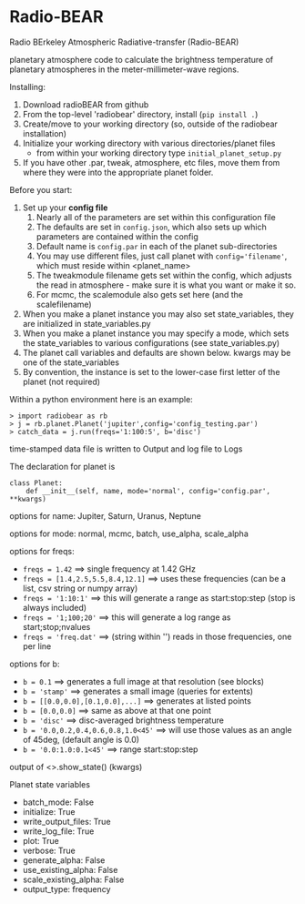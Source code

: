 Radio-BEAR
========

Radio BErkeley Atmospheric Radiative-transfer (Radio-BEAR)

planetary atmosphere code to calculate the brightness temperature of planetary
atmospheres in the meter-millimeter-wave regions.


Installing:
1. Download radioBEAR from github
2. From the top-level 'radiobear' directory, install (`pip install .`)
3. Create/move to your working directory (so, outside of the radiobear installation)
4. Initialize your working directory with various directories/planet files
      - from within your working directory type `initial_planet_setup.py`
5. If you have other .par, tweak, atmosphere, etc files, move them from where they were into the appropriate planet folder.


Before you start:
1. Set up your **config file**
    1. Nearly all of the parameters are set within this configuration file
    2. The defaults are set in `config.json`, which also sets up which parameters are contained within the config
    3. Default name is `config.par` in each of the planet sub-directories
    4. You may use different files, just call planet with `config='filename'`, which must reside within <planet_name>
    5. The tweakmodule filename gets set within the config, which adjusts the read in atmosphere - make sure it is what you want or make it so.
    6. For mcmc, the scalemodule also gets set here (and the scalefilename)
2. When you make a planet instance you may also set state_variables, they are initialized in state_variables.py
3. When you make a planet instance you may specify a mode, which sets the state_variables to various configurations (see state_variables.py)
4. The planet call variables and defaults are shown below.  kwargs may be one of the state_variables
5. By convention, the instance is set to the lower-case first letter of the planet (not required)


Within a python environment here is an example:
```
> import radiobear as rb
> j = rb.planet.Planet('jupiter',config='config_testing.par')
> catch_data = j.run(freqs='1:100:5', b='disc')
```
time-stamped data file is written to Output and log file to Logs

The declaration for planet is
```
class Planet:
    def __init__(self, name, mode='normal', config='config.par', **kwargs)
```

options for name:  Jupiter, Saturn, Uranus, Neptune

options for mode:  normal, mcmc, batch, use_alpha, scale_alpha

options for freqs:
* `freqs = 1.42`    ==> single frequency at 1.42 GHz
* `freqs = [1.4,2.5,5.5,8.4,12.1]`  ==> uses these frequencies (can be a list, csv string or numpy array)
* `freqs = '1:10:1'` ==> this will generate a range as start:stop:step (stop is always included)
* `freqs = '1;100;20'` ==> this will generate a log range as start;stop;nvalues
* `freqs = 'freq.dat'`   ==> (string within '') reads in those frequencies, one per line


options for b:
* `b = 0.1`  ==> generates a full image at that resolution (see blocks)
* `b = 'stamp'` ==> generates a small image (queries for extents)
* `b = [[0.0,0.0],[0.1,0.0],...]`  ==> generates at listed points
* `b = [0.0,0.0]` ==> same as above at that one point
* `b = 'disc'` ==> disc-averaged brightness temperature
* `b = '0.0,0.2,0.4,0.6,0.8,1.0<45'` ==> will use those values as an angle of 45deg, (default angle is 0.0)
* `b = '0.0:1.0:0.1<45'` ==> range start:stop:step<angle                                                  >

output of <>.show_state() (kwargs)

Planet state variables
*	batch_mode:  False
*	initialize:  True
*	write_output_files:  True
*	write_log_file:  True
*	plot:  True
*	verbose:  True
*	generate_alpha:  False
*	use_existing_alpha:  False
*	scale_existing_alpha:  False
*	output_type:  frequency
